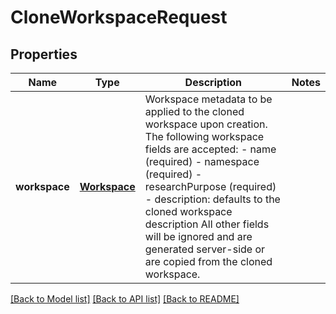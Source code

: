 # CloneWorkspaceRequest

## Properties
Name | Type | Description | Notes
------------ | ------------- | ------------- | -------------
**workspace** | [**Workspace**](Workspace.md) | Workspace metadata to be applied to the cloned workspace upon creation. The following workspace fields are accepted:   - name (required)   - namespace (required)   - researchPurpose (required)   - description: defaults to the cloned workspace description  All other fields will be ignored and are generated server-side or are copied from the cloned workspace.  | 

[[Back to Model list]](../README.md#documentation-for-models) [[Back to API list]](../README.md#documentation-for-api-endpoints) [[Back to README]](../README.md)



